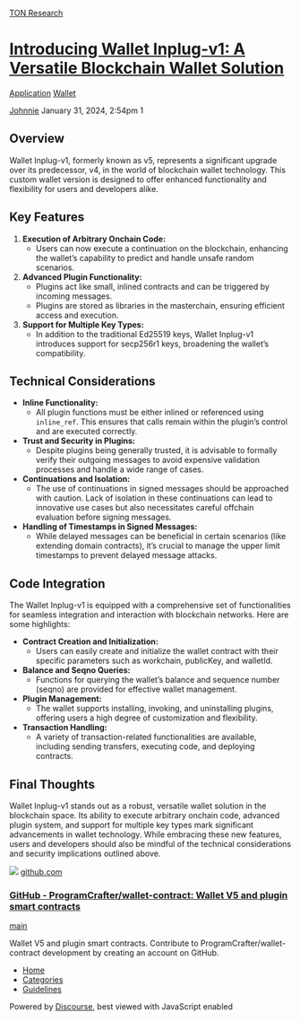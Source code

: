 [TON Research](/)

# [Introducing Wallet Inplug-v1: A Versatile Blockchain Wallet Solution](/t/introducing-wallet-inplug-v1-a-versatile-blockchain-wallet-solution/96)

[Application](/c/application/wallet/22)  [Wallet](/c/application/wallet/22) 

    

[Johnnie](https://tonresear.ch/u/Johnnie)  January 31, 2024, 2:54pm  1

## [](#overview-1)Overview

Wallet Inplug-v1, formerly known as v5, represents a significant upgrade over its predecessor, v4, in the world of blockchain wallet technology. This custom wallet version is designed to offer enhanced functionality and flexibility for users and developers alike.

## [](#key-features-2)Key Features

1.  **Execution of Arbitrary Onchain Code:**
    *   Users can now execute a continuation on the blockchain, enhancing the wallet’s capability to predict and handle unsafe random scenarios.
2.  **Advanced Plugin Functionality:**
    *   Plugins act like small, inlined contracts and can be triggered by incoming messages.
    *   Plugins are stored as libraries in the masterchain, ensuring efficient access and execution.
3.  **Support for Multiple Key Types:**
    *   In addition to the traditional Ed25519 keys, Wallet Inplug-v1 introduces support for secp256r1 keys, broadening the wallet’s compatibility.

## [](#technical-considerations-3)Technical Considerations

*   **Inline Functionality:**
    *   All plugin functions must be either inlined or referenced using `inline_ref`. This ensures that calls remain within the plugin’s control and are executed correctly.
*   **Trust and Security in Plugins:**
    *   Despite plugins being generally trusted, it is advisable to formally verify their outgoing messages to avoid expensive validation processes and handle a wide range of cases.
*   **Continuations and Isolation:**
    *   The use of continuations in signed messages should be approached with caution. Lack of isolation in these continuations can lead to innovative use cases but also necessitates careful offchain evaluation before signing messages.
*   **Handling of Timestamps in Signed Messages:**
    *   While delayed messages can be beneficial in certain scenarios (like extending domain contracts), it’s crucial to manage the upper limit timestamps to prevent delayed message attacks.

## [](#code-integration-4)Code Integration

The Wallet Inplug-v1 is equipped with a comprehensive set of functionalities for seamless integration and interaction with blockchain networks. Here are some highlights:

*   **Contract Creation and Initialization:**
    *   Users can easily create and initialize the wallet contract with their specific parameters such as workchain, publicKey, and walletId.
*   **Balance and Seqno Queries:**
    *   Functions for querying the wallet’s balance and sequence number (seqno) are provided for effective wallet management.
*   **Plugin Management:**
    *   The wallet supports installing, invoking, and uninstalling plugins, offering users a high degree of customization and flexibility.
*   **Transaction Handling:**
    *   A variety of transaction-related functionalities are available, including sending transfers, executing code, and deploying contracts.

## [](#final-thoughts-5)Final Thoughts

Wallet Inplug-v1 stands out as a robust, versatile wallet solution in the blockchain space. Its ability to execute arbitrary onchain code, advanced plugin system, and support for multiple key types mark significant advancements in wallet technology. While embracing these new features, users and developers should also be mindful of the technical considerations and security implications outlined above.

![](https://github.githubassets.com/favicons/favicon.svg) [github.com](https://github.com/ProgramCrafter/wallet-contract/tree/main)

### [GitHub - ProgramCrafter/wallet-contract: Wallet V5 and plugin smart contracts](https://github.com/ProgramCrafter/wallet-contract/tree/main)

[main](https://github.com/ProgramCrafter/wallet-contract/tree/main)

Wallet V5 and plugin smart contracts. Contribute to ProgramCrafter/wallet-contract development by creating an account on GitHub.

 

*   [Home](/)
*   [Categories](/categories)
*   [Guidelines](/guidelines)

Powered by [Discourse](https://www.discourse.org), best viewed with JavaScript enabled